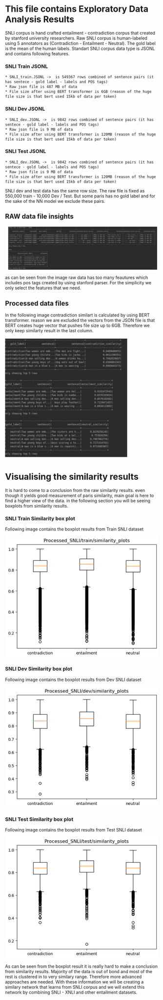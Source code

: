 # This file contains Exploratory Data Analysis Results

SNLI corpus is hand crafted entailment - contradiction corpus that created by stanford university researchers. Raw SNLI corpus is human-labeled using 5 annotators as (Contradiction - Entailment - Neutral). The gold label is the mean of the human labels.
Standart SNLI corpus data type is JSONL and contains following features.

### SNLI Train JSONL
```
* SNLI_train.JSONL ->  is 549367 rows combined of sentence pairs (it has sentece - gold label - labels and POS tags)
* Raw json file is 487 MB of data
* File size after using BERT transformer is 6GB (reason of the huge file size is that bert used 15kb of data per token)
```

### SNLI Dev JSONL
```
* SNLI_dev.JSONL ->  is 9842 rows combined of sentence pairs (it has sentece - gold label - labels and POS tags)
* Raw json file is 9 MB of data
* File size after using BERT transformer is 120MB (reason of the huge file size is that bert used 15kb of data per token)
```
### SNLI Test JSONL
```
* SNLI_dev.JSONL ->  is 9842 rows combined of sentence pairs (it has sentece - gold label - labels and POS tags)
* Raw json file is 9 MB of data
* File size after using BERT transformer is 120MB (reason of the huge file size is that bert used 15kb of data per token)
```

SNLI dev and test data has the same row size. The raw file is fixed as 550,000 train - 10,000 Dev / Test. But some paris has no gold label and for the sake of the NN model we exclude these pairs.

## RAW data file insights

![](images/raw_data.png)

as can be seen from the image raw data has too many feautures which includes pos tags created by using stanford parser. For the simplicity we only select the features that we need.

## Processed data files

In the following image contradiction similart is calculated by using BERT transformer. reason we are excluded the vectors from the JSON file is that BERT creates huge vector that pushes file size up to 6GB. Therefore we only keep similarty result in the last column.

<img src="images/processed_data.png" width="400" height="400" align="center">

# Visualising the similarity results
It is hard to come to a conclusion from the raw similarity results. even though it yields good measurement of paris similarity, main goal is here to find a higher view of the data. in  the following section you will be seeing boxplots from similarity results.

### SNLI Train Similarity box plot

Following image contains the boxplot results from Train SNLI dataset 

![](images/SNLI_train_Similarity.png)

### SNLI Dev Similarity box plot

Following image contains the boxplot results from Dev SNLI dataset 

![](images/SNLI_dev_Similarity.png)

### SNLI Test Similarity box plot

Following image contains the boxplot results from Test SNLI dataset 

![](images/SNLI_test_Similarity.png)



As can be seen from the boxplot result it is really hard to make a conclusion from similarity results. Majority of the data is out of bond and most of the rest is clustered in to very similary range. Therefore more advanced approaches are needed. With these information we will be creating a similary network that learns from SNLI corpus and we will extend this network by combining SNLI - XNLI and other entailment datasets.
